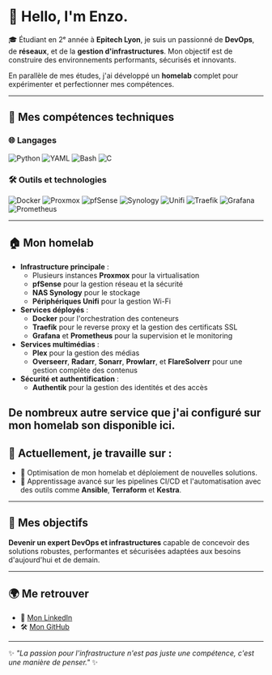 # 👋 Hello, I'm Enzo.

🎓 Étudiant en 2ᵉ année à **Epitech Lyon**, je suis un passionné de **DevOps**, de **réseaux**, et de la **gestion d'infrastructures**. Mon objectif est de construire des environnements performants, sécurisés et innovants.  

En parallèle de mes études, j'ai développé un **homelab** complet pour expérimenter et perfectionner mes compétences.

---

## 🔧 Mes compétences techniques

### 🌐 Langages
![Python](https://img.shields.io/badge/-Python-3776AB?logo=python&logoColor=white)
![YAML](https://img.shields.io/badge/-YAML-0F9D58?logo=yaml&logoColor=white)
![Bash](https://img.shields.io/badge/-Bash-4EAA25?logo=gnubash&logoColor=white)
![C](https://img.shields.io/badge/-C-A8B9CC?logo=c&logoColor=white)

### 🛠️ Outils et technologies
![Docker](https://img.shields.io/badge/-Docker-2496ED?logo=docker&logoColor=white)
![Proxmox](https://img.shields.io/badge/-Proxmox-E57000?logo=proxmox&logoColor=white)
![pfSense](https://img.shields.io/badge/-pfSense-003399?logo=pfsense&logoColor=white)
![Synology](https://img.shields.io/badge/-Synology-B5B5B6?logo=synology&logoColor=white)
![Unifi](https://img.shields.io/badge/-Unifi-55C500?logo=ubiquiti&logoColor=white)
![Traefik](https://img.shields.io/badge/-Traefik-24A1C1?logo=traefikmesh&logoColor=white)
![Grafana](https://img.shields.io/badge/-Grafana-F46800?logo=grafana&logoColor=white)
![Prometheus](https://img.shields.io/badge/-Prometheus-E6522C?logo=prometheus&logoColor=white)

---

## 🏠 Mon homelab
- **Infrastructure principale** :
  - Plusieurs instances **Proxmox** pour la virtualisation
  - **pfSense** pour la gestion réseau et la sécurité
  - **NAS Synology** pour le stockage
  - **Périphériques Unifi** pour la gestion Wi-Fi
- **Services déployés** :
  - **Docker** pour l'orchestration des conteneurs
  - **Traefik** pour le reverse proxy et la gestion des certificats SSL
  - **Grafana** et **Prometheus** pour la supervision et le monitoring
- **Services multimédias** :
  - **Plex** pour la gestion des médias
  - **Overseerr**, **Radarr**, **Sonarr**, **Prowlarr**, et **FlareSolverr** pour une gestion complète des contenus
- **Sécurité et authentification** :
  - **Authentik** pour la gestion des identités et des accès

De nombreux autre service que j'ai configuré sur mon homelab son disponible ici.
---

## 🌱 Actuellement, je travaille sur :
- 🚀 Optimisation de mon homelab et déploiement de nouvelles solutions.
- 📖 Apprentissage avancé sur les pipelines CI/CD et l'automatisation avec des outils comme **Ansible**, **Terraform** et **Kestra**.

---

## 🌟 Mes objectifs
**Devenir un expert DevOps et infrastructures** capable de concevoir des solutions robustes, performantes et sécurisées adaptées aux besoins d'aujourd'hui et de demain.

---

## 🌍 Me retrouver
- 💼 [Mon LinkedIn](https://www.linkedin.com/in/enzo-gaggiotti-867a0229a?utm_source=share&utm_campaign=share_via&utm_content=profile&utm_medium=ios_app)
- 🛠️ [Mon GitHub](https://github.com/enzogagg/)

---

✨ *"La passion pour l'infrastructure n'est pas juste une compétence, c'est une manière de penser."* ✨
